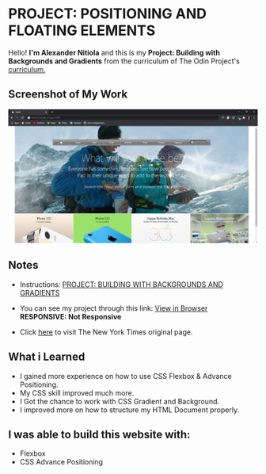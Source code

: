 # PROJECT: POSITIONING AND FLOATING ELEMENTS
Hello! **I'm Alexander Nitiola** and this is my **Project: Building with Backgrounds and Gradients** from the 
curriculum of The Odin Project's [curriculum.](https://www.theodinproject.com/courses?ref=homenav)

## Screenshot of My Work
![Screenshot](assets/images/apple_clone.png)

## Notes
- Instructions: [PROJECT: BUILDING WITH BACKGROUNDS AND GRADIENTS](https://theodinproject.com/courses/html-and-css/lessons/building-with-backgrounds-and-gradients)

- You can see my project through this link: [View in Browser](https://thecre8tor.github.io/apple_old_website/)  
**RESPONSIVE: 
Not Responsive**

- Click [here](https://web.archive.org/web/20140301004610/http://www.apple.com/) to visit The New York Times original page.

## What i Learned
* I gained more experience on how to use CSS Flexbox & Advance Positioning.
* My CSS skill improved much more.
* I Got the chance to work with CSS Gradient and Background.
* I improved more on how to structure my HTML Document properly.

## I was able to build this website with:
* Flexbox
* CSS Advance Positioning